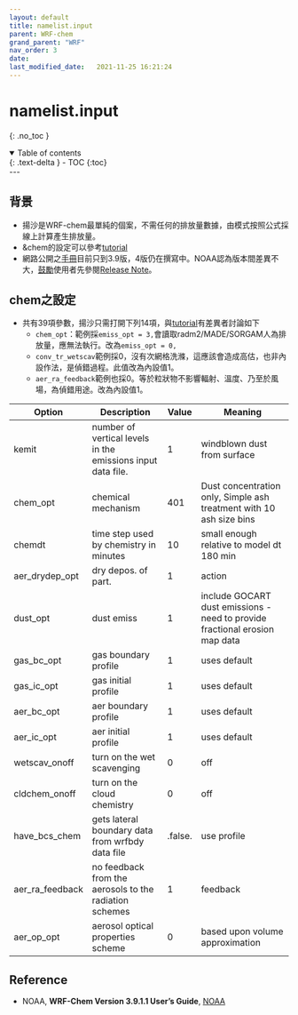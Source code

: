 ```yaml
---
layout: default
title: namelist.input
parent: WRF-chem
grand_parent: "WRF"
nav_order: 3
date:               
last_modified_date:   2021-11-25 16:21:24
---
```


# namelist.input 

{: .no_toc }

<details open markdown="block">
  <summary>
    Table of contents
  </summary>
  {: .text-delta }
- TOC
{:toc}
</details>
---

## 背景
- 揚沙是WRF-chem最單純的個案，不需任何的排放量數據，由模式按照公式採線上計算產生排放量。
- &chem的設定可以參考[tutorial](https://ruc.noaa.gov/wrf/wrf-chem/tutorialexercises/exe001/namelist.input)
- 網路公開之[手冊](https://ruc.noaa.gov/wrf/wrf-chem/Users_guide.pdf)目前只到3.9版，4版仍在撰寫中。NOAA認為版本間差異不大，[鼓勵]((https://forum.mmm.ucar.edu/phpBB3/viewtopic.php?t=9507))使用者先參閱[Release Note](https://github.com/wrf-model/WRF/releases)。

## chem之設定
- 共有39項參數，揚沙只需打開下列14項，與[tutorial]()有差異者討論如下
  - `chem_opt`：範例採`emiss_opt = 3,`會讀取radm2/MADE/SORGAM人為排放量，應無法執行。改為`emiss_opt = 0,`
  - `conv_tr_wetscav`範例採0，沒有次網格洗滌，這應該會造成高估，也非內設作法，是偵錯過程。此值改為內設值1。
  - `aer_ra_feedback`範例也採0。等於粒狀物不影響輻射、溫度、乃至於風場，為偵錯用途。改為內設值1。

|Option|Description|Value|Meaning|
| ---- | ---- | ---- | ---- |
| kemit |number of vertical levels in the emissions input data file. | 1 | windblown dust from surface |
| chem_opt |chemical mechanism | 401 |Dust concentration only, Simple ash treatment with 10 ash size bins|
| chemdt |time step used by chemistry in minutes| 10 |small enough relative to model dt 180 min|
| aer_drydep_opt | dry depos. of part.| 1 |action|
| dust_opt |dust emiss | 1 |include GOCART dust emissions - need to provide fractional erosion map data|
| gas_bc_opt |gas boundary profile | 1 |uses default|
| gas_ic_opt |gas initial profile | 1 |uses default|
| aer_bc_opt |aer boundary profile | 1 |uses default|
| aer_ic_opt |aer initial profile | 1 |uses default|
| wetscav_onoff |turn on the wet scavenging | 0 | off |
| cldchem_onoff |turn on the cloud chemistry  | 0 | off |
| have_bcs_chem |gets lateral boundary data from wrfbdy data file| .false. |use profile|
| aer_ra_feedback |no feedback from the aerosols to the radiation schemes| 1 | feedback |
| aer_op_opt |aerosol optical properties scheme | 0 |based upon volume approximation |

## Reference
- NOAA, **WRF-Chem Version 3.9.1.1 User’s Guide**, [NOAA](https://ruc.noaa.gov/wrf/wrf-chem/Users_guide.pdf)
